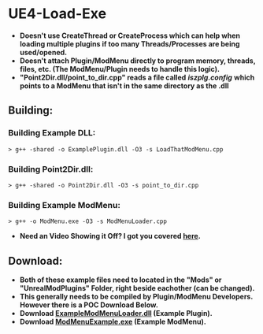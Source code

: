 # UE4-Load-Exe
- **Doesn't use CreateThread or CreateProcess which can help when loading multiple plugins if too many Threads/Processes are being used/opened.**
- **Doesn't attach Plugin/ModMenu directly to program memory, threads, files, etc. (The ModMenu/Plugin needs to handle this logic).**
- **"Point2Dir.dll/point_to_dir.cpp" reads a file called** ***iszplg.config*** **which points to a ModMenu that isn't in the same directory as the .dll**

## Building:
### Building Example DLL:
```
> g++ -shared -o ExamplePlugin.dll -O3 -s LoadThatModMenu.cpp
```
### Building Point2Dir.dll:
```
> g++ -shared -o Point2Dir.dll -O3 -s point_to_dir.cpp
```
### Building Example ModMenu:
```
> g++ -o ModMenu.exe -O3 -s ModMenuLoader.cpp
```

- **Need an Video Showing it Off? I got you covered [here](https://youtu.be/QZRqSOC6Bpw?si=0Eg_uDVFtrz_MRDQ).**

## Download:
- **Both of these example files need to located in the "Mods" or "UnrealModPlugins" Folder, right beside eachother (can be changed).**
- **This generally needs to be compiled by Plugin/ModMenu Developers. However there is a POC Download Below.**
- **Download [ExampleModMenuLoader.dll](https://github.com/Cracko298/UE4-Load-Exe/releases/download/ExampleRelease/ExampleModMenuLoader.dll) (Example Plugin).**
- **Download [ModMenuExample.exe](https://github.com/Cracko298/UE4-Load-Exe/releases/download/ExampleRelease/ModMenuExample.exe) (Example ModMenu).**

